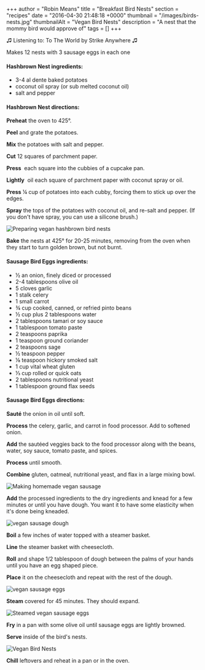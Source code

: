 +++
author = "Robin Means"
title = "Breakfast Bird Nests"
section = "recipes"
date = "2016-04-30 21:48:18 +0000"
thumbnail = "/images/birds-nests.jpg"
thumbnailAlt = "Vegan Bird Nests"
description = "A nest that the mommy bird would approve of"
tags = []
+++

♫&nbsp;Listening to: To The World by Strike Anywhere ♫

Makes 12 nests with 3 sausage eggs in each one



#### Hashbrown Nest ingredients:

- 3-4 al dente baked potatoes
- coconut oil spray (or sub melted coconut oil)
- salt and pepper



#### Hashbrown Nest directions:

**Preheat** the oven to 425°.

**Peel** and grate the potatoes.

**Mix** the potatoes with salt and pepper.

**Cut** 12 squares of parchment paper.

**Press** &nbsp;each square into the cubbies of a cupcake pan.

**Lightly** &nbsp;oil each square of parchment paper with coconut spray or oil.

**Press** ¼ cup of potatoes into each cubby, forcing them to stick up over the edges.

**Spray** the tops of the potatoes with coconut oil, and re-salt and pepper. (If you don't have spray, you can use a silicone brush.)

![Preparing vegan hashbrown bird nests](/images/oiling-nests.jpg)

**Bake** the nests at 425° for 20-25 minutes, removing from the oven when they start to turn golden brown, but not burnt.



#### Sausage Bird Eggs ingredients:

- ½ an onion, finely diced or processed
- 2-4 tablespoons olive oil
- 5 cloves garlic
- 1 stalk celery
- 1 small carrot
- ¾ cup cooked, canned, or refried pinto beans
- ½ cup plus 2 tablespoons water
- 2 tablespoons tamari or soy sauce
- 1 tablespoon tomato paste
- 2 teaspoons paprika
- 1 teaspoon ground coriander
- 2 teaspoons sage
- ½ teaspoon pepper
- ⅛ teaspoon hickory smoked salt
- 1 cup vital wheat gluten
- ⅓ cup rolled or quick oats
- 2 tablespoons nutritional yeast
- 1 tablespoon ground flax seeds



#### Sausage Bird Eggs directions:

**Sauté** the onion in oil until soft.

**Process** the celery, garlic, and carrot in food processor. Add to softened onion.

**Add** the sautéed veggies back to the food processor along with the beans, water, soy sauce, tomato paste, and spices.

**Process** until smooth.

**Combine** gluten, oatmeal, nutritional yeast, and flax in a large mixing bowl.

![Making homemade vegan sausage](/images/sausage-ingredients.jpg)

**Add** the processed ingredients to the dry ingredients and knead for a few minutes or until you have dough. You want it to have some elasticity when it's done being kneaded.

![vegan sausage dough](/images/dough.jpg)

**Boil** a few inches of water topped with a steamer basket.

**Line** the steamer basket with cheesecloth.

**Roll** and shape 1/2 tablespoon of dough between the palms of your hands until you have an egg shaped piece.

**Place** it on the cheesecloth and repeat with the rest of the dough.

![vegan sausage eggs](/images/eggs-before-steaming.jpg)

**Steam** covered for 45 minutes. They should expand.

![Steamed vegan sausage eggs](/images/eggs-after-steaming.jpg)

**Fry** in a pan with some olive oil until sausage eggs are lightly browned.

**Serve** inside of the bird's nests.

![Vegan Bird Nests](/images/birds-nests.jpg)

**Chill** leftovers and reheat in a pan or in the oven.

